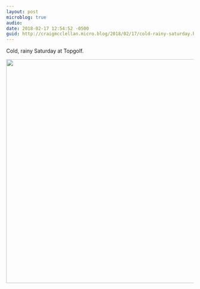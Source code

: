 ```yaml
---
layout: post
microblog: true
audio: 
date: 2018-02-17 12:54:52 -0500
guid: http://craigmcclellan.micro.blog/2018/02/17/cold-rainy-saturday.html
---
```

Cold, rainy Saturday at Topgolf. 

<img src="http://craigmcclellan.com/uploads/2018/17443a43ec.jpg" width="599" height="600" />
